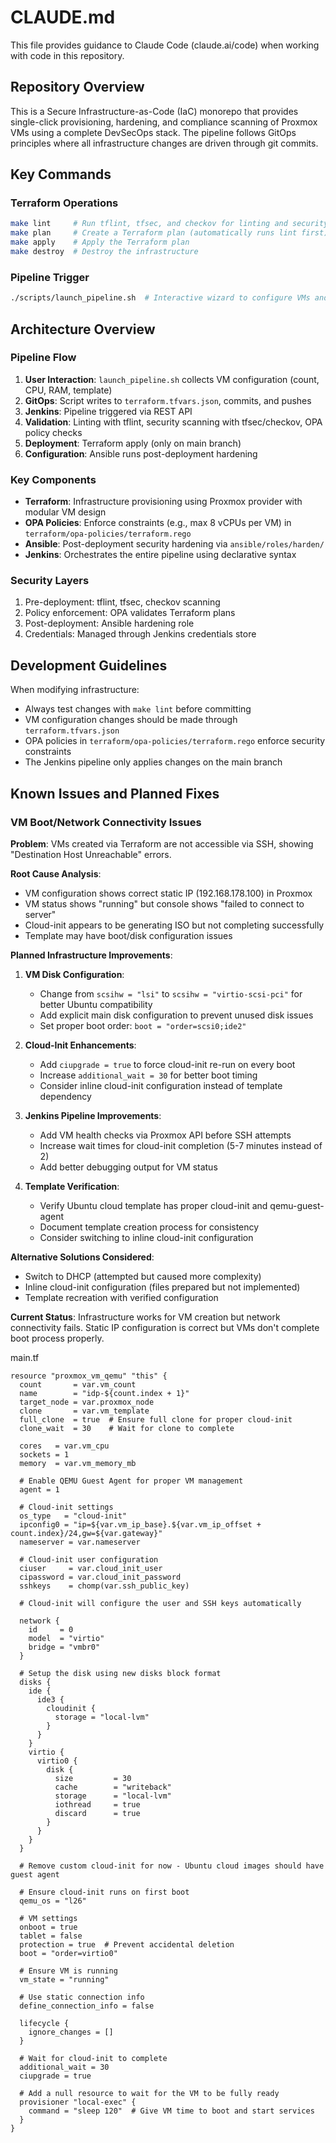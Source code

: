 # CLAUDE.md

This file provides guidance to Claude Code (claude.ai/code) when working with code in this repository.

## Repository Overview

This is a Secure Infrastructure-as-Code (IaC) monorepo that provides single-click provisioning, hardening, and compliance scanning of Proxmox VMs using a complete DevSecOps stack. The pipeline follows GitOps principles where all infrastructure changes are driven through git commits.

## Key Commands

### Terraform Operations
```bash
make lint     # Run tflint, tfsec, and checkov for linting and security scanning
make plan     # Create a Terraform plan (automatically runs lint first)
make apply    # Apply the Terraform plan
make destroy  # Destroy the infrastructure
```

### Pipeline Trigger
```bash
./scripts/launch_pipeline.sh  # Interactive wizard to configure VMs and trigger Jenkins pipeline
```

## Architecture Overview

### Pipeline Flow
1. **User Interaction**: `launch_pipeline.sh` collects VM configuration (count, CPU, RAM, template)
2. **GitOps**: Script writes to `terraform.tfvars.json`, commits, and pushes
3. **Jenkins**: Pipeline triggered via REST API
4. **Validation**: Linting with tflint, security scanning with tfsec/checkov, OPA policy checks
5. **Deployment**: Terraform apply (only on main branch)
6. **Configuration**: Ansible runs post-deployment hardening

### Key Components
- **Terraform**: Infrastructure provisioning using Proxmox provider with modular VM design
- **OPA Policies**: Enforce constraints (e.g., max 8 vCPUs per VM) in `terraform/opa-policies/terraform.rego`
- **Ansible**: Post-deployment security hardening via `ansible/roles/harden/`
- **Jenkins**: Orchestrates the entire pipeline using declarative syntax

### Security Layers
1. Pre-deployment: tflint, tfsec, checkov scanning
2. Policy enforcement: OPA validates Terraform plans
3. Post-deployment: Ansible hardening role
4. Credentials: Managed through Jenkins credentials store

## Development Guidelines

When modifying infrastructure:
- Always test changes with `make lint` before committing
- VM configuration changes should be made through `terraform.tfvars.json`
- OPA policies in `terraform/opa-policies/terraform.rego` enforce security constraints
- The Jenkins pipeline only applies changes on the main branch

## Known Issues and Planned Fixes

### VM Boot/Network Connectivity Issues
**Problem**: VMs created via Terraform are not accessible via SSH, showing "Destination Host Unreachable" errors.

**Root Cause Analysis**:
- VM configuration shows correct static IP (192.168.178.100) in Proxmox
- VM status shows "running" but console shows "failed to connect to server"
- Cloud-init appears to be generating ISO but not completing successfully
- Template may have boot/disk configuration issues

**Planned Infrastructure Improvements**:

1. **VM Disk Configuration**:
   - Change from `scsihw = "lsi"` to `scsihw = "virtio-scsi-pci"` for better Ubuntu compatibility
   - Add explicit main disk configuration to prevent unused disk issues
   - Set proper boot order: `boot = "order=scsi0;ide2"`

2. **Cloud-Init Enhancements**:
   - Add `ciupgrade = true` to force cloud-init re-run on every boot
   - Increase `additional_wait = 30` for better boot timing
   - Consider inline cloud-init configuration instead of template dependency

3. **Jenkins Pipeline Improvements**:
   - Add VM health checks via Proxmox API before SSH attempts
   - Increase wait times for cloud-init completion (5-7 minutes instead of 2)
   - Add better debugging output for VM status

4. **Template Verification**:
   - Verify Ubuntu cloud template has proper cloud-init and qemu-guest-agent
   - Document template creation process for consistency
   - Consider switching to inline cloud-init configuration

**Alternative Solutions Considered**:
- Switch to DHCP (attempted but caused more complexity)
- Inline cloud-init configuration (files prepared but not implemented)
- Template recreation with verified configuration

**Current Status**: Infrastructure works for VM creation but network connectivity fails. Static IP configuration is correct but VMs don't complete boot process properly.



main.tf 

```
resource "proxmox_vm_qemu" "this" {
  count       = var.vm_count
  name        = "idp-${count.index + 1}"
  target_node = var.proxmox_node
  clone       = var.vm_template
  full_clone  = true  # Ensure full clone for proper cloud-init
  clone_wait  = 30    # Wait for clone to complete

  cores   = var.vm_cpu
  sockets = 1
  memory  = var.vm_memory_mb

  # Enable QEMU Guest Agent for proper VM management
  agent = 1

  # Cloud-init settings
  os_type   = "cloud-init"
  ipconfig0 = "ip=${var.vm_ip_base}.${var.vm_ip_offset + count.index}/24,gw=${var.gateway}"
  nameserver = var.nameserver
  
  # Cloud-init user configuration
  ciuser     = var.cloud_init_user
  cipassword = var.cloud_init_password
  sshkeys    = chomp(var.ssh_public_key)  
  
  # Cloud-init will configure the user and SSH keys automatically

  network {
    id     = 0
    model  = "virtio"
    bridge = "vmbr0"
  }

  # Setup the disk using new disks block format
  disks {
    ide {
      ide3 {
        cloudinit {
          storage = "local-lvm"
        }
      }
    }
    virtio {
      virtio0 {
        disk {
          size         = 30
          cache        = "writeback"
          storage      = "local-lvm"
          iothread     = true
          discard      = true
        }
      }
    }
  }
  
  # Remove custom cloud-init for now - Ubuntu cloud images should have guest agent
  
  # Ensure cloud-init runs on first boot
  qemu_os = "l26"
  
  # VM settings
  onboot = true
  tablet = false
  protection = true  # Prevent accidental deletion
  boot = "order=virtio0"
  
  # Ensure VM is running
  vm_state = "running"
  
  # Use static connection info
  define_connection_info = false

  lifecycle {
    ignore_changes = []
  }

  # Wait for cloud-init to complete
  additional_wait = 30
  ciupgrade = true
  
  # Add a null resource to wait for the VM to be fully ready
  provisioner "local-exec" {
    command = "sleep 120"  # Give VM time to boot and start services
  }
}
```
